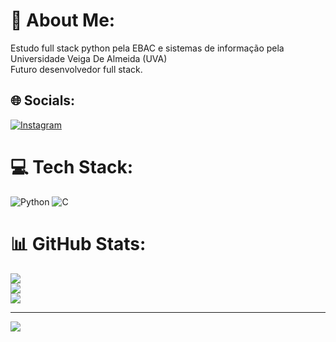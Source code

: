 # 💫 About Me:
Estudo full stack python pela EBAC e sistemas de informação pela Universidade Veiga De Almeida (UVA)<br>Futuro desenvolvedor full stack.<br>


## 🌐 Socials:
[![Instagram](https://img.shields.io/badge/Instagram-%23E4405F.svg?logo=Instagram&logoColor=white)](https://instagram.com/CodeByColmaan) 

# 💻 Tech Stack:
![Python](https://img.shields.io/badge/python-3670A0?style=for-the-badge&logo=python&logoColor=ffdd54) ![C](https://img.shields.io/badge/c-%2300599C.svg?style=for-the-badge&logo=c&logoColor=white)
# 📊 GitHub Stats:
![](https://github-readme-stats.vercel.app/api?username=SamuelColmaan&theme=dracula&hide_border=false&include_all_commits=false&count_private=false)<br/>
![](https://github-readme-streak-stats.herokuapp.com/?user=SamuelColmaan&theme=dracula&hide_border=false)<br/>
![](https://github-readme-stats.vercel.app/api/top-langs/?username=SamuelColmaan&theme=dracula&hide_border=false&include_all_commits=false&count_private=false&layout=compact)

---
[![](https://visitcount.itsvg.in/api?id=SamuelColmaan&icon=0&color=0)](https://visitcount.itsvg.in)

<!-- Proudly created with GPRM ( https://gprm.itsvg.in ) -->
